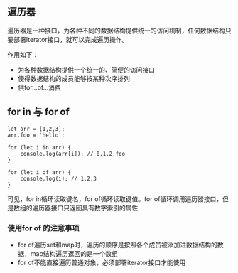 ## 遍历器
遍历器是一种接口，为各种不同的数据结构提供统一的访问机制，任何数据结构只要部署Iterator接口，就可以完成遍历操作。

作用如下：
- 为各种数据结构提供一个统一的、简便的访问接口
- 使得数据结构的成员能够按某种次序排列
- 供for...of...消费

## for in 与 for of

```
let arr = [1,2,3];
arr.foo = 'hello';

for (let i in arr) {
    console.log(arr[i]); // 0,1,2,foo
}

for (let i of arr) {
    console.log(i); // 1,2,3
}
```

可见，for in循环读取键名，for of循环读取键值。for of循环调用遍历器接口，但是数组的遍历器接口只返回具有数字索引的属性

### 使用for of 的注意事项

- for of遍历set和map时，遍历的顺序是按照各个成员被添加进数据结构的数据，map结构遍历返回的是一个数组
- for of不能直接遍历普通对象，必须部署iterator接口才能使用